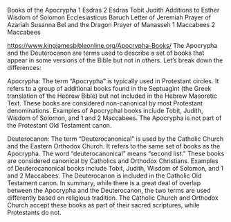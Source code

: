 Books of the Apocrypha
1 Esdras
2 Esdras
Tobit
Judith
Additions to Esther
Wisdom of Solomon
Ecclesiasticus
Baruch
Letter of Jeremiah
Prayer of Azariah
Susanna
Bel and the Dragon
Prayer of Manasseh
1 Maccabees
2 Maccabees

https://www.kingjamesbibleonline.org/Apocrypha-Books/
The Apocrypha and the Deuterocanon are terms used to describe a set of books that appear in some versions of the Bible but not in others. Let’s break down the differences:

Apocrypha:
The term “Apocrypha” is typically used in Protestant circles.
It refers to a group of additional books found in the Septuagint (the Greek translation of the Hebrew Bible) but not included in the Hebrew Masoretic Text.
These books are considered non-canonical by most Protestant denominations.
Examples of Apocryphal books include Tobit, Judith, Wisdom of Solomon, and 1 and 2 Maccabees.
The Apocrypha is not part of the Protestant Old Testament canon.

Deuterocanon:
The term “Deuterocanonical” is used by the Catholic Church and the Eastern Orthodox Church.
It refers to the same set of books as the Apocrypha.
The word “deuterocanonical” means “second list.”
These books are considered canonical by Catholics and Orthodox Christians.
Examples of Deuterocanonical books include Tobit, Judith, Wisdom of Solomon, and 1 and 2 Maccabees.
The Deuterocanon is included in the Catholic Old Testament canon.
In summary, while there is a great deal of overlap between the Apocrypha and the Deuterocanon, the two terms are used differently based on religious tradition. The Catholic Church and Orthodox Church accept these books as part of their sacred scriptures, while Protestants do not.
